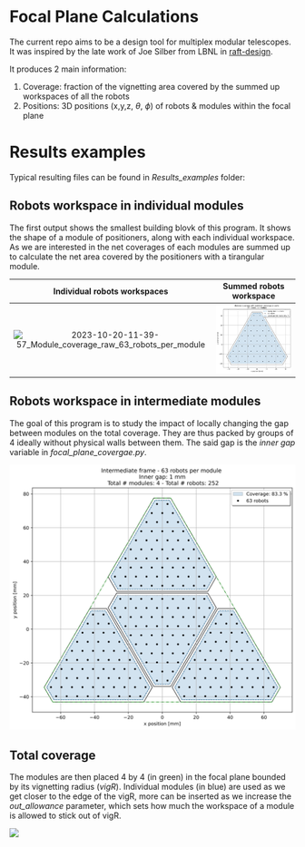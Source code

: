 # Focal Plane Calculations

The current repo aims to be a design tool for multiplex modular telescopes. It was inspired by the late work of Joe Silber from LBNL in [raft-design](https://github.com/joesilber/raft-design).

It produces 2 main information:

1. Coverage: fraction of the vignetting area covered by the summed up workspaces of all the robots
2. Positions: 3D positions (x,y,z, $\theta$, $\phi$) of robots & modules within the focal plane

# Results examples

Typical resulting files can be found in *Results_examples* folder:

## Robots workspace in individual modules

The first output shows the smallest building blovk of this program. It shows the shape of a module of positioners, along with each individual workspace. As we are interested in the net coverages of each modules are summed up to calculate the net area covered by the positioners with a tirangular module.

Individual robots workspaces             |  Summed robots workspace
:-------------------------:|:-------------------------:
![2023-10-20-11-39-57_Module_coverage_raw_63_robots_per_module](https://github.com/MaximeRombach/focal_plane_calc/assets/73754365/3b3756ea-3b74-4ccb-b611-998703b1c3b1) |  ![Net_robots_wks](Results_examples/2023-10-20-11-39-59_Module_cov_w_walls__63_robots_per_mod.png)

## Robots workspace in intermediate modules

The goal of this program is to study the impact of locally changing the gap between modules on the total coverage. They are thus packed by groups of 4 ideally without physical walls between them. The said gap is the *inner gap* variable in *focal_plane_covergae.py*.

![](Results_examples/2023-10-20-11-40-00_Intermediate_plot_63_robots_per_mod.png)

## Total coverage

The modules are then placed 4 by 4 (in green) in the focal plane bounded by its vignetting radius (*vigR*). Individual modules (in blue) are used as we get closer to the edge of the vigR, more can be inserted as we increase the *out_allowance* parameter, which sets how much the workspace of a module is allowed to stick out of vigR.

![](Results_examples/2023-10-20-11-40-06_Coverage_global_63_rob__Inner_1_mm__Global_3_mm.png)
